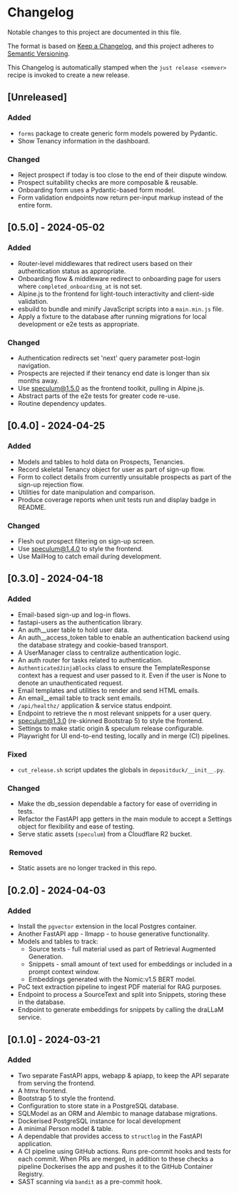 # Changelog

Notable changes to this project are documented in this file.

The format is based on [Keep a Changelog](https://keepachangelog.com/en/1.0.0/),
and this project adheres to [Semantic Versioning](https://semver.org/spec/v2.0.0.html).

This Changelog is automatically stamped when the `just release <semver>` recipe is invoked
to create a new release.

## [Unreleased]

### Added

- `forms` package to create generic form models powered by Pydantic.
- Show Tenancy information in the dashboard.

### Changed

- Reject prospect if today is too close to the end of their dispute window.
- Prospect suitability checks are more composable & reusable.
- Onboarding form uses a Pydantic-based form model.
- Form validation endpoints now return per-input markup instead of the entire form.

## [0.5.0] - 2024-05-02

### Added

- Router-level middlewares that redirect users based on their authentication status as
  appropriate.
- Onboarding flow & middleware redirect to onboarding page for users where `completed_onboarding_at`
  is not set.
- Alpine.js to the frontend for light-touch interactivity and client-side validation.
- esbuild to bundle and minify JavaScript scripts into a `main.min.js` file.
- Apply a fixture to the database after running migrations for local development or e2e
  tests as appropriate.

### Changed

- Authentication redirects set 'next' query parameter post-login navigation.
- Prospects are rejected if their tenancy end date is longer than six months away.
- Use speculum@1.5.0 as the frontend toolkit, pulling in Alpine.js.
- Abstract parts of the e2e tests for greater code re-use.
- Routine dependency updates.

## [0.4.0] - 2024-04-25

### Added

- Models and tables to hold data on Prospects, Tenancies.
- Record skeletal Tenancy object for user as part of sign-up flow.
- Form to collect details from currently unsuitable prospects as part of the sign-up
  rejection flow.
- Utilities for date manipulation and comparison.
- Produce coverage reports when unit tests run and display badge in README.

### Changed

- Flesh out prospect filtering on sign-up screen.
- Use speculum@1.4.0 to style the frontend.
- Use MailHog to catch email during development.

## [0.3.0] - 2024-04-18

### Added

- Email-based sign-up and log-in flows.
- fastapi-users as the authentication library.
- An auth__user table to hold user data.
- An auth__access_token table to enable an authentication backend using the database
  strategy and cookie-based transport.
- A UserManager class to centralize authentication logic.
- An auth router for tasks related to authentication.
- `AuthenticatedJinjaBlocks` class to ensure the TemplateResponse context has a request
  and user passed to it. Even if the user is None to denote an unauthenticated request.
- Email templates and utilities to render and send HTML emails.
- An email__email table to track sent emails.
- `/api/healthz/` application & service status endpoint.
- Endpoint to retrieve the n most relevant snippets for a user query.
- [speculum@1.3.0](https://github.com/albertomh/speculum) (re-skinned Bootstrap 5) to style
   the frontend.
- Settings to make static origin & speculum release configurable.
- Playwright for UI end-to-end testing, locally and in merge (CI) pipelines.

### Fixed

- `cut_release.sh` script updates the globals in `depositduck/__init__.py`.

### Changed

- Make the db_session dependable a factory for ease of overriding in tests.
- Refactor the FastAPI app getters in the main module to accept a Settings object for
  flexibility and ease of testing.
- Serve static assets (`speculum`) from a Cloudflare R2 bucket.

###  Removed

- Static assets are no longer tracked in this repo.

## [0.2.0] - 2024-04-03

### Added

- Install the `pgvector` extension in the local Postgres container.
- Another FastAPI app - llmapp - to house generative functionality.
- Models and tables to track:
  - Source texts - full material used as part of Retrieval Augmented Generation.
  - Snippets - small amount of text used for embeddings or included in a prompt context window.
  - Embeddings generated with the Nomic:v1.5 BERT model.
- PoC text extraction pipeline to ingest PDF material for RAG purposes.
- Endpoint to process a SourceText and split into Snippets, storing these in the database.
- Endpoint to generate embeddings for snippets by calling the draLLaM service.

## [0.1.0] - 2024-03-21

### Added

- Two separate FastAPI apps, webapp & apiapp, to keep the API separate from serving the frontend.
- A htmx frontend.
- Bootstrap 5 to style the frontend.
- Configuration to store state in a PostgreSQL database.
- SQLModel as an ORM and Alembic to manage database migrations.
- Dockerised PostgreSQL instance for local development
- A minimal Person model & table.
- A dependable that provides access to `structlog` in the FastAPI application.
- A CI pipeline using GitHub actions. Runs pre-commit hooks and tests for each commit. When
  PRs are merged, in addition to these checks a pipeline Dockerises the app and pushes it
  to the GitHub Container Registry.
- SAST scanning via `bandit` as a pre-commit hook.
